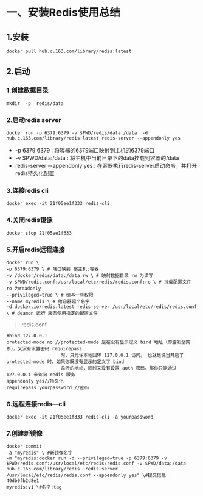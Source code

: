# 一、安装Redis使用总结
## 1.安装
`docker pull hub.c.163.com/library/redis:latest`
## 2.启动
### 1.创建数据目录
`mkdir  -p  redis/data`
### 2.启动redis server
`docker run -p 6379:6379 -v $PWD/redis/data:/data  -d hub.c.163.com/library/redis:latest redis-server --appendonly yes`
* -p 6379:6379 : 将容器的6379端口映射到主机的6379端口
* -v $PWD/data:/data : 将主机中当前目录下的data挂载到容器的/data
* redis-server --appendonly yes : 在容器执行redis-server启动命令，并打开redis持久化配置
### 3.连接redis cli
`docker exec -it 21f05ee1f333 redis-cli`
### 4.关闭redis镜像
`docker stop 21f05ee1f333`
### 5.开启redis远程连接
```
docker run \
-p 6379:6379 \ # 端口映射 宿主机:容器
-v /docker/redis/data:/data:rw \ # 映射数据目录 rw 为读写
-v $PWD/redis.conf:/usr/local/etc/redis/redis.conf:ro \ # 挂载配置文件 ro 为readonly
--privileged=true \ # 给与一些权限
--name myredis \ # 给容器起个名字
-d docker.io/redis:latest redis-server /usr/local/etc/redis/redis.conf \ # deamon 运行 服务使用指定的配置文件
```
> redis.conf
```
#bind 127.0.0.1
protected-mode no //protected-mode 是在没有显示定义 bind 地址（即监听全网断），又没有设置密码 requirepass
                    时，只允许本地回环 127.0.0.1 访问。 也就是说当开启了 protected-mode 时，如果你既没有显示的定义了 bind
                    监听的地址，同时又没有设置 auth 密码。那你只能通过 127.0.0.1 来访问 redis 服务
appendonly yes//持久化
requirepass yourpassword //密码
```
### 6.远程连接redis—cli
`docker exec -it 21f05ee1f333 redis-cli -a yourpassword`
### 7.创建新镜像
```
docker commit 
-a "myredis" \ #新镜像名字
-m "myredis:docker run -d --privileged=true -p 6379:6379 -v $PWD/redis.conf:/usr/local/etc/redis/redis.conf -v $PWD/data:/data   hub.c.163.com/library/redis  redis-server /usr/local/etc/redis/redis.conf --appendonly yes" \#提交信息 
49db0fb2d8e1  
myredis:v1 \#名字:tag

```

